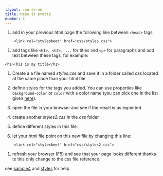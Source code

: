 ```yaml
---
layout: course-en
title: Make it pretty
number: 3
---
```


1. add in your previous html page the following line between `<head>` tags
```
    <link rel="stylesheet" href="css/styles.css">
```
1. add tags like `<h1>, <h2>, ...` for titles and `<p>` for paragraphs and add text between these tags, for example:
```
<h1>This is my title</h1>
```

1. Create a a file named *styles.css* and save it in a folder called *css* located at the same place than your html file

1. define styles for the tags you added. You can use properties like `background-color` or `color` with a color name (you can pick one in the list given [here](https://developer.mozilla.org/en-US/docs/Web/CSS/color_value)).

1. open the file in your browser and see if the result is as expected.

1. create another *styles2.css* in the *css* folder
1. define different styles in this file.
1. let your html file point on this new file by changing this line:
```
    <link rel="stylesheet" href="css/styles2.css">
```
1. refresh your browser (F5) and see that your page looks different thanks to this only change to the css file reference.

see [sample4](../htmlpart1/sample4.html) and [styles](../htmlpart1/css/styles.css) for help.
